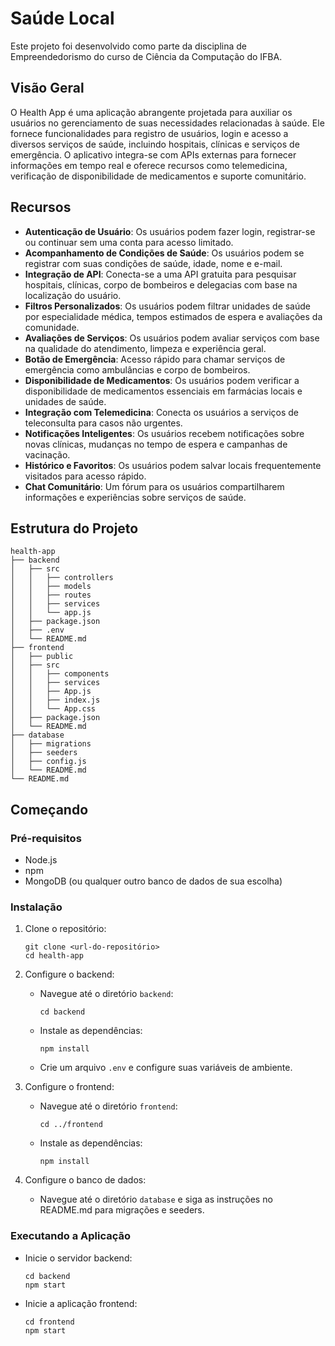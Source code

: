 # Saúde Local 

Este projeto foi desenvolvido como parte da disciplina de Empreendedorismo do curso de Ciência da Computação do IFBA.

## Visão Geral
O Health App é uma aplicação abrangente projetada para auxiliar os usuários no gerenciamento de suas necessidades relacionadas à saúde. Ele fornece funcionalidades para registro de usuários, login e acesso a diversos serviços de saúde, incluindo hospitais, clínicas e serviços de emergência. O aplicativo integra-se com APIs externas para fornecer informações em tempo real e oferece recursos como telemedicina, verificação de disponibilidade de medicamentos e suporte comunitário.

## Recursos
- **Autenticação de Usuário**: Os usuários podem fazer login, registrar-se ou continuar sem uma conta para acesso limitado.
- **Acompanhamento de Condições de Saúde**: Os usuários podem se registrar com suas condições de saúde, idade, nome e e-mail.
- **Integração de API**: Conecta-se a uma API gratuita para pesquisar hospitais, clínicas, corpo de bombeiros e delegacias com base na localização do usuário.
- **Filtros Personalizados**: Os usuários podem filtrar unidades de saúde por especialidade médica, tempos estimados de espera e avaliações da comunidade.
- **Avaliações de Serviços**: Os usuários podem avaliar serviços com base na qualidade do atendimento, limpeza e experiência geral.
- **Botão de Emergência**: Acesso rápido para chamar serviços de emergência como ambulâncias e corpo de bombeiros.
- **Disponibilidade de Medicamentos**: Os usuários podem verificar a disponibilidade de medicamentos essenciais em farmácias locais e unidades de saúde.
- **Integração com Telemedicina**: Conecta os usuários a serviços de teleconsulta para casos não urgentes.
- **Notificações Inteligentes**: Os usuários recebem notificações sobre novas clínicas, mudanças no tempo de espera e campanhas de vacinação.
- **Histórico e Favoritos**: Os usuários podem salvar locais frequentemente visitados para acesso rápido.
- **Chat Comunitário**: Um fórum para os usuários compartilharem informações e experiências sobre serviços de saúde.

## Estrutura do Projeto
```
health-app
├── backend
│   ├── src
│   │   ├── controllers
│   │   ├── models
│   │   ├── routes
│   │   ├── services
│   │   └── app.js
│   ├── package.json
│   ├── .env
│   └── README.md
├── frontend
│   ├── public
│   ├── src
│   │   ├── components
│   │   ├── services
│   │   ├── App.js
│   │   ├── index.js
│   │   └── App.css
│   ├── package.json
│   └── README.md
├── database
│   ├── migrations
│   ├── seeders
│   ├── config.js
│   └── README.md
└── README.md
```

## Começando

### Pré-requisitos
- Node.js
- npm
- MongoDB (ou qualquer outro banco de dados de sua escolha)

### Instalação

1. Clone o repositório:
   ```
   git clone <url-do-repositório>
   cd health-app
   ```

2. Configure o backend:
   - Navegue até o diretório `backend`:
     ```
     cd backend
     ```
   - Instale as dependências:
     ```
     npm install
     ```
   - Crie um arquivo `.env` e configure suas variáveis de ambiente.

3. Configure o frontend:
   - Navegue até o diretório `frontend`:
     ```
     cd ../frontend
     ```
   - Instale as dependências:
     ```
     npm install
     ```

4. Configure o banco de dados:
   - Navegue até o diretório `database` e siga as instruções no README.md para migrações e seeders.

### Executando a Aplicação

- Inicie o servidor backend:
  ```
  cd backend
  npm start
  ```

- Inicie a aplicação frontend:
  ```
  cd frontend
  npm start
  ```


